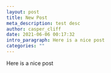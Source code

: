 ```yaml
---
layout: post
title: New Post
meta_description: test desc
author: casper_cliff
date: 2021-06-06 00:17:32
intro_paragraph: Here is a nice post
categories: ""
---
```

Here is a nice post
